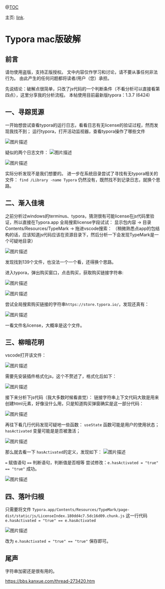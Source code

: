 @[TOC](这里写自定义目录标题)

主页: [link](https://bbs.kanxue.com/thread-273420.htm).

# Typora mac版破解

## 前言

请勿使用盗版，支持正版授权。
文中内容仅作学习和讨论，请不要从事任何非法行为。
由此产生的任何问题都将读者/用户（您）承担。

 

先说结论：破解点很简单，只改了js代码的一个判断条件（不看分析可以直接看第四点），这里分享我的分析流程。
本帖使用目前最新版typora：1.3.7 (6424)

## 一、寻踪觅源

一开始想尝试查看typora的运行日志，看看日志有无license的验证过程，然而发现我找不到；
运行typora，打开活动监视器，查看typora操作了哪些文件

![图片描述](https://cdn.jsdelivr.net/gh/91xcode/typora_img/img/typora/726474_KNNTGMD5SH8HT8T-20231218181204043.png)

 

疑似的两个日志文件：
![图片描述](https://cdn.jsdelivr.net/gh/91xcode/typora_img/img/typora/726474_43RGGG43UVPXXQY-20231218175947265.png)

![图片描述](https://cdn.jsdelivr.net/gh/91xcode/typora_img/img/typora/726474_UD3PBD5XPKBZTGP-20231218175947766.png)





实际分析发现不是我们想要的。
进一步在系统目录尝试了寻找有无typora相关的文件：
`find /Library -name Typora`
仍然没有，既然找不到记录日志，就换个思路。

## 二、渐入佳境

之前分析过windows的terminus、typora，猜测很有可能license在js代码里验证，所以直接在Typora.app 全局搜索license字段试试：
显示包内容 -> 目录Contents/Resources/TypeMark -> 拖进vscode搜索：
（稍微熟悉点app的包结构的话，应该知道js代码应该在资源目录下，然后分析一下会发现TypeMark是一个可疑地目录）


![图片描述](https://cdn.jsdelivr.net/gh/91xcode/typora_img/img/typora/726474_GWBSCQ5SDK4NCFD-20231218175948505.png)

发现找到139个文件，也没法一个一个看，还得换个思路。

 

进入typora，弹出购买窗口，点击购买，获取购买链接字符串:

 

![图片描述](https://cdn.jsdelivr.net/gh/91xcode/typora_img/img/typora/726474_H5D5VTHWBJ3DAFA-20231218175957764.png)

![图片描述](https://cdn.jsdelivr.net/gh/91xcode/typora_img/img/typora/726474_YFFYN44B9YPQW9P-20231218175957917.png)




尝试全局搜索购买链接的字符串`https://store.typora.io/`，发现还真有：

![图片描述](https://cdn.jsdelivr.net/gh/91xcode/typora_img/img/typora/726474_A8T75U5G52UVMTW-20231218175958775.png)

一看文件名license，大概率是这个文件。

## 三、柳暗花明

vscode打开该文件：

![图片描述](https://cdn.jsdelivr.net/gh/91xcode/typora_img/img/typora/726474_P74VCB8MZMEZ4TW-20231218180000661.png)

需要先安装插件格式化js，这个不赘述了，格式化后如下：

![图片描述](https://cdn.jsdelivr.net/gh/91xcode/typora_img/img/typora/726474_VF9KUZQVG4G6Z58-20231218180002332.png)

接下来分析下js代码（我大多数时候看直觉）：
链接字符串上下文代码大致是用来创建html元素，好像没什么用，只是知道购买弹窗确实是这一部分代码：

![图片描述](https://cdn.jsdelivr.net/gh/91xcode/typora_img/img/typora/726474_WR5GDXYCPX72G44-20231218180004880.png)

 再往下看几行代码发现可疑地一些函数：
`useState` 函数可能是用户的使用状态；
`hasActivated` 变量可能是是否被激活；

![图片描述](https://cdn.jsdelivr.net/gh/91xcode/typora_img/img/typora/726474_55H9FXDWFF3AZ56-20231218180009549.png)

那么就去看一下 `hasActivated`的定义，发现如下：
![图片描述](https://cdn.jsdelivr.net/gh/91xcode/typora_img/img/typora/726474_QVRA3KCGQYSD57V-20231218180011083.png)

 

`=` 赋值语句
`==` 判断语句，判断值是否相等
尝试修改：`e.hasActivated = "true" == "true"`
成功。

![图片描述](https://cdn.jsdelivr.net/gh/91xcode/typora_img/img/typora/726474_K54WDU5KRSH3CRB-20231218180014787.png)

## 四、落叶归根

只需要将文件
`Typora.app/Contents/Resources/TypeMark/page-dist/static/js/LicenseIndex.180dd4c7.5dc16d09.chunk.js`
这一行代码
`e.hasActivated = "true" == e.hasActivated`

![图片描述](https://cdn.jsdelivr.net/gh/91xcode/typora_img/img/typora/726474_CG7WXR25HYWCN99-20231218180015127.png)


改为
`e.hasActivated = "true" == "true"`
保存即可。

## 尾声

字符串加密还是很有用的。



https://bbs.kanxue.com/thread-273420.htm
